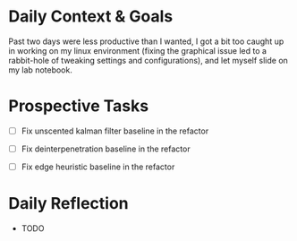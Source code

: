 # Daily Context & Goals

Past two days were less productive than I wanted, I got a bit too caught up in
working on my linux environment (fixing the graphical issue led to a
rabbit-hole of tweaking settings and configurations), and let myself slide on
my lab notebook.


# Prospective Tasks

* [ ] Fix unscented kalman filter baseline in the refactor
* [ ] Fix deinterpenetration baseline in the refactor
* [ ] Fix edge heuristic baseline in the refactor


# Daily Reflection

* TODO
